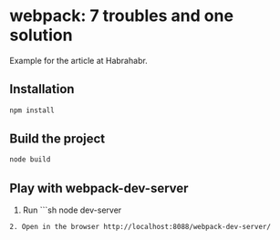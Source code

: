 webpack: 7 troubles and one solution
====================================

Example for the article at Habrahabr.

Installation
------------

```sh
npm install
```

Build the project
-----------------
```sh
node build
```

Play with webpack-dev-server
----------------------------
1. Run ```sh
node dev-server
```
2. Open in the browser http://localhost:8088/webpack-dev-server/